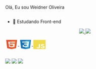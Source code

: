 Olá, Eu sou Weidner Oliveira

##

- 🌱 Estudando Front-end
<div align="center">
  <a href="https://github.com/weidneroliveira">
  <img height="180em" src="https://github-readme-stats.vercel.app/api?username=weidneroliveira&show_icons=true&theme=chartreuse-dark&include_all_commits=true&count_private=true"/>
  <img height="180em" src="https://github-readme-stats.vercel.app/api/top-langs/?username=weidneroliveira&layout=compact&langs_count=7&theme=chartreuse-dark"/>
</div>
  
  <div style="display: inline_block"><br>
  <img align="center" alt="wei-HTML" height="30" width="40" src="https://raw.githubusercontent.com/devicons/devicon/master/icons/html5/html5-original.svg">
  <img align="center" alt="wei-CSS" height="30" width="40" src="https://raw.githubusercontent.com/devicons/devicon/master/icons/css3/css3-original.svg">
  <img align="center" alt="wei-Js" height="30" width="40" src="https://raw.githubusercontent.com/devicons/devicon/master/icons/javascript/javascript-plain.svg">
 
</div>
  
  ##
  
  <div> 
 
  <a href="https://www.facebook.com/weidner.duarte.33/" target="_blank"><img src="https://img.shields.io/badge/Facebook-1877F2?style=for-the-badge&logo=facebook&logoColor=white" target="_blank"></a> 
    <a href="https://www.instagram.com/duarte.wei/" target="_blank"><img src="https://img.shields.io/badge/-Instagram-%23E4405F?style=for-the-badge&logo=instagram&logoColor=white" target="_blank"></a>
  <a href="https://www.linkedin.com/in/weidner-oliveira-64b944220/" target="_blank"><img src="https://img.shields.io/badge/-LinkedIn-%230077B5?style=for-the-badge&logo=linkedin&logoColor=white" target="_blank"></a> 
      
 

 
</div>
  
  
